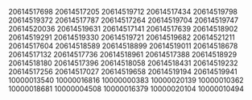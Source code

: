 20614517698
20614517205
20614519712
20614517434
20614519798
20614519372
20614517787
20614517264
20614519704
20614519747
20614520036
20614519631
20614517141
20614517639
20614518902
20614519291
20614519330
20614519721
20614519682
20614521211
20614517604
20614518589
20614518899
20614519011
20614518678
20614517132
20614517736
20614518961
20614517388
20614518929
20614518180
20614517396
20614518058
20614518431
20614519232
20614517256
20614517027
20614519658
20614519194
20614519941
10000013540
10000016816
10000000383
10000020139
10000010362
10000018681
10000004508
10000016379
10000020104
10000010494
